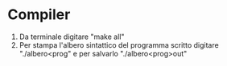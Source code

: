 # Compiler

1. Da terminale digitare "make all"
2. Per stampa l'albero sintattico del programma scritto digitare "./albero\<prog" e per salvarlo "./albero\<prog\>out" 
